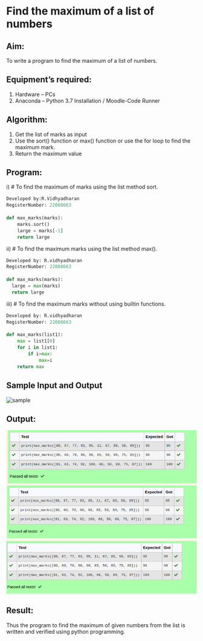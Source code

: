 # Find the maximum of a list of numbers
## Aim:
To write a program to find the maximum of a list of numbers.
## Equipment’s required:
1.	Hardware – PCs
2.	Anaconda – Python 3.7 Installation / Moodle-Code Runner
## Algorithm:
1.	Get the list of marks as input
2.	Use the sort() function or max() function or use the for loop to find the maximum mark.
3.	Return the maximum value
## Program:

i)	# To find the maximum of marks using the list method sort.
~~~py
Developed by:R.Vidhyadharan 
RegisterNumber: 22008663

def max_marks(marks):
    marks.sort()
    large = marks[-1]
    return large
~~~

ii)	# To find the maximum marks using the list method max().
~~~py
Developed by: R.vidhyadharan
RegisterNumber: 22008663

def max_marks(marks):
  large = max(marks)
  return large
~~~

iii) # To find the maximum marks without using builtin functions.
~~~py
Developed by: R.vidhyadharan
RegisterNumber: 22008663

def max_marks(list1):
    max = list1[0]
    for i in list1:
        if i>max:
            max=i
    return max
~~~
## Sample Input and Output
![sample](/img/)

## Output:

![list method sort](/list%20method%20sort.png)
![list max](/2.png)
![binding function](/bulletin%20function.png)

## Result:
Thus the program to find the maximum of given numbers from the list is written and verified using python programming.